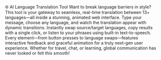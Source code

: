 🌐 AI Language Translation Tool
Want to break language barriers in style?
This tool is your gateway to seamless, real-time translation between 13+ languages—all inside a stunning, animated web interface. Type your message, choose any language, and watch the translation appear with dynamic transitions. Instantly swap source/target languages, copy results with a single click, or listen to your phrases using built-in text-to-speech. Every element—from button presses to language swaps—features interactive feedback and graceful animation for a truly next-gen user experience. Whether for travel, chat, or learning, global communication has never looked or felt this smooth!
